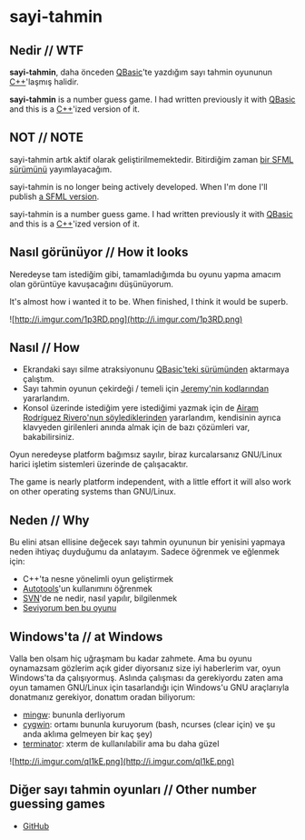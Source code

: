 # sayi-tahmin

## Nedir // WTF
**sayi-tahmin**, daha önceden [QBasic](http://www.eksisozluk.com/show.asp?t=qbasic)'te yazdığım sayı tahmin oyununun [C++](http://tr.wikipedia.org/wiki/C%2B%2B)'laşmış halidir.

**sayi-tahmin** is a number guess game. I had written previously it with [QBasic](http://www.qbasic.com) and this is a [C++](http://en.wikipedia.org/wiki/C%2B%2B)'ized version of it.

## NOT // NOTE
sayi-tahmin artık aktif olarak geliştirilmemektedir. Bitirdiğim zaman [bir SFML sürümünü](https://www.youtube.com/watch?v=tQIvv_vkVSk) yayımlayacağım.

sayi-tahmin is no longer being actively developed. When I'm done I'll publish [a SFML version](https://www.youtube.com/watch?v=tQIvv_vkVSk).

sayi-tahmin is a number guess game. I had written previously it with [QBasic](http://www.qbasic.com) and this is a [C++](http://en.wikipedia.org/wiki/C%2B%2B)'ized version of it.

## Nasıl görünüyor // How it looks
Neredeyse tam istediğim gibi, tamamladığımda bu oyunu yapma amacım olan görüntüye kavuşacağını düşünüyorum.

It's almost how i wanted it to be. When finished, I think it would be superb.

![http://i.imgur.com/1p3RD.png](http://i.imgur.com/1p3RD.png)

## Nasıl // How
  * Ekrandaki sayı silme atraksiyonunu [QBasic'teki sürümünden](http://anilozbek.blogspot.com/2007/11/basic-ve-gnulinux.html) aktarmaya çalıştım.
  * Sayı tahmin oyunun çekirdeği / temeli için [Jeremy'nin kodlarından](http://www.scratchprojects.com/2006/06/number_guessing_game_p01.php) yararlandım.
  * Konsol üzerinde istediğim yere istediğimi yazmak için de [Airam Rodríguez Rivero'nun söylediklerinden](http://airamrguez.blogspot.com/2008/02/cmo-implementar-la-funcin-gotoxy-en-c.html) yararlandım, kendisinin ayrıca klavyeden girilenleri anında almak için de bazı çözümleri var, bakabilirsiniz.

Oyun neredeyse platform bağımsız sayılır, biraz kurcalarsanız GNU/Linux harici işletim sistemleri üzerinde de çalışacaktır.

The game is nearly platform independent, with a little effort it will also work on other operating systems than GNU/Linux.

## Neden // Why
Bu elini atsan ellisine değecek sayı tahmin oyununun bir yenisini yapmaya neden ihtiyaç duyduğumu da anlatayım. Sadece öğrenmek ve eğlenmek için:
  * C++'ta nesne yönelimli oyun geliştirmek
  * [Autotools](http://www.gnu.org/software/automake)'un kullanımını öğrenmek
  * [SVN](http://subversion.tigris.org/)'de ne nedir, nasıl yapılır, bilgilenmek
  * [Seviyorum ben bu oyunu](http://www.eksisozluk.com/show.asp?t=i+love+this+game)

## Windows'ta // at Windows

Valla ben olsam hiç uğraşmam bu kadar zahmete. Ama bu oyunu oynamazsam gözlerim açık gider diyorsanız size iyi haberlerim var, oyun Windows'ta da çalışıyormuş. Aslında çalışması da gerekiyordu zaten ama oyun tamamen GNU/Linux için tasarlandığı için Windows'u GNU araçlarıyla donatmanız gerekiyor, donattım oradan biliyorum:

  * [mingw](http://www.mingw.org/): bununla derliyorum
  * [cygwin](http://www.cygwin.com/): ortamı bununla kuruyorum (bash, ncurses (clear için) ve şu anda aklıma gelmeyen bir kaç şey)
  * [terminator](http://software.jessies.org/terminator/): xterm de kullanılabilir ama bu daha güzel

![http://i.imgur.com/qI1kE.png](http://i.imgur.com/qI1kE.png)

## Diğer sayı tahmin oyunları // Other number guessing games
  * [GitHub](https://github.com/search?q=number+guess+game&type=Everything&repo=&langOverride=&start_value=1)
